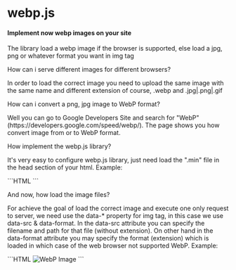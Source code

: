 webp.js
======

<h4>Implement now webp images on your site</h4>
<p>The library load a webp image if the browser is supported, else load a jpg, png or whatever format you want in img tag</p>

<p>How can i serve different images for different browsers?</p>
<p>In order to load the correct image you need to upload the same image with the same name and different extension of course, .webp and .jpg|.png|.gif</p>

<p>How can i convert a png, jpg image to WebP format?</p>
<p>Well you can go to Google Developers Site and search for "WebP" (https://developers.google.com/speed/webp/). The page shows you how convert image from or to WebP format.</p>

<p>How implement the webp.js library?</p>
<p>It's very easy to configure webp.js library, just need load the ".min" file in the head section of your html. Example:</p>
```HTML
<html>
<head>
	<script type="text/javascript" src="../lib/webp.min.js"></script>
</head>
</html>
```
<p>And now, how load the image files?</p>
<p>For achieve the goal of load the correct image and execute one only request to server, we need use the data-* property for img tag, in this case we use data-src & data-format. In the data-src attribute you can specify the filename and path for that file (without extension). On other hand in the data-format attribute you may specify the format (extension) which is loaded in which case of the web browser not supported WebP. Example:</p>
```HTML
<body>
	<img data-src="./test" data-format="png" alt="WebP Image"/>
</body>
```